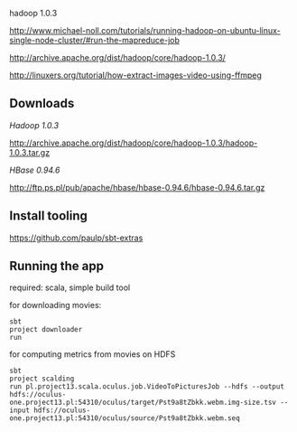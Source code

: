 hadoop 1.0.3

http://www.michael-noll.com/tutorials/running-hadoop-on-ubuntu-linux-single-node-cluster/#run-the-mapreduce-job

http://archive.apache.org/dist/hadoop/core/hadoop-1.0.3/


http://linuxers.org/tutorial/how-extract-images-video-using-ffmpeg

Downloads
---------

*Hadoop 1.0.3*

http://archive.apache.org/dist/hadoop/core/hadoop-1.0.3/hadoop-1.0.3.tar.gz

*HBase 0.94.6*

http://ftp.ps.pl/pub/apache/hbase/hbase-0.94.6/hbase-0.94.6.tar.gz

Install tooling
---------------

https://github.com/paulp/sbt-extras

Running the app
---------------
required: scala, simple build tool

for downloading movies:
```
sbt
project downloader
run
```

for computing metrics from movies on HDFS
```
sbt
project scalding
run pl.project13.scala.oculus.job.VideoToPicturesJob --hdfs --output hdfs://oculus-one.project13.pl:54310/oculus/target/Pst9a8tZbkk.webm.img-size.tsv --input hdfs://oculus-one.project13.pl:54310/oculus/source/Pst9a8tZbkk.webm.seq
```
